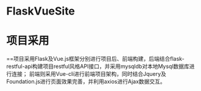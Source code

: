 # FlaskVueSite
# 项目采用
==项目采用Flask及Vue.js框架分别进行项目后、前端构建，后端结合flask-restful-api构建项目restful风格API接口，并采用mysqldb对本地Mysql数据库进行连接；
前端则采用Vue-cli进行前端项目架构，同时结合Jquery及Foundation.js进行页面效果完善，并利用axios进行Ajax数据交互。

